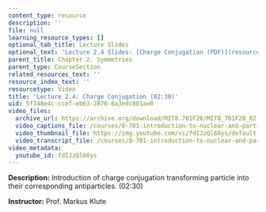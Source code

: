 ```yaml
---
content_type: resource
description: ''
file: null
learning_resource_types: []
optional_tab_title: Lecture Slides
optional_text: 'Lecture 2.4 Slides: [Charge Conjugation (PDF)](resources/mit8_701f20_lec2-4)'
parent_title: Chapter 2. Symmetries
parent_type: CourseSection
related_resources_text: ''
resource_index_text: ''
resourcetype: Video
title: 'Lecture 2.4: Charge Conjugation (02:30)'
uid: 5f148e4c-ccef-eb63-2870-6a3edc801ae0
video_files:
  archive_url: https://archive.org/download/MIT8.701F20/MIT8_701F20_02-04_chargeconjugation_300k.mp4
  video_captions_file: /courses/8-701-introduction-to-nuclear-and-particle-physics-fall-2020/a24dda32aee4579781b4ea7a1ac5d2d6_fdIJzQl60ys.vtt
  video_thumbnail_file: https://img.youtube.com/vi/fdIJzQl60ys/default.jpg
  video_transcript_file: /courses/8-701-introduction-to-nuclear-and-particle-physics-fall-2020/16465275efd02d36d872badbcf6ce555_fdIJzQl60ys.pdf
video_metadata:
  youtube_id: fdIJzQl60ys
---
```


**Description:** Introduction of charge conjugation transforming particle into their corresponding antiparticles. (02:30)

**Instructor:** Prof. Markus Klute